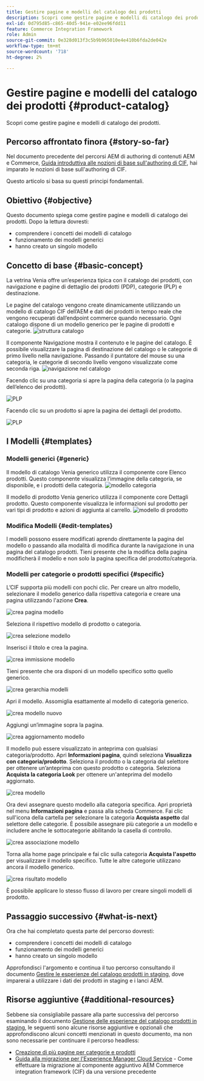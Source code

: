 ```yaml
---
title: Gestire pagine e modelli del catalogo dei prodotti
description: Scopri come gestire pagine e modelli di catalogo dei prodotti
exl-id: 0d795d85-c865-40d5-941e-e02ee96fdd11
feature: Commerce Integration Framework
role: Admin
source-git-commit: 0e328d013f3c5b9b965010e4e410b6fda2de042e
workflow-type: tm+mt
source-wordcount: '718'
ht-degree: 2%

---
```


# Gestire pagine e modelli del catalogo dei prodotti {#product-catalog}

Scopri come gestire pagine e modelli di catalogo dei prodotti.

## Percorso affrontato finora {#story-so-far}

Nel documento precedente del percorsi AEM di authoring di contenuti AEM e Commerce, [Guida introduttiva alle nozioni di base sull&#39;authoring di CIF](getting-started.md), hai imparato le nozioni di base sull&#39;authoring di CIF.

Questo articolo si basa su questi principi fondamentali.

## Obiettivo {#objective}

Questo documento spiega come gestire pagine e modelli di catalogo dei prodotti. Dopo la lettura dovresti:

* comprendere i concetti dei modelli di catalogo
* funzionamento dei modelli generici
* hanno creato un singolo modello

## Concetto di base {#basic-concept}

La vetrina Venia offre un’esperienza tipica con il catalogo dei prodotti, con navigazione e pagine di dettaglio dei prodotti (PDP), categorie (PLP) e destinazione.

Le pagine del catalogo vengono create dinamicamente utilizzando un modello di catalogo CIF dell’AEM e dati dei prodotti in tempo reale che vengono recuperati dall’endpoint commerce quando necessario. Ogni catalogo dispone di un modello generico per le pagine di prodotti e categorie.
![struttura catalogo](assets/catalog-structure.png)

Il componente Navigazione mostra il contenuto e le pagine del catalogo. È possibile visualizzare la pagina di destinazione del catalogo o le categorie di primo livello nella navigazione. Passando il puntatore del mouse su una categoria, le categorie di secondo livello vengono visualizzate come seconda riga.
![navigazione nel catalogo](assets/catalog-navigation.png)

Facendo clic su una categoria si apre la pagina della categoria (o la pagina dell’elenco dei prodotti).

![PLP](assets/catalog-plp.png)

Facendo clic su un prodotto si apre la pagina dei dettagli del prodotto.

![PLP](assets/catalog-pdp.png)

## I Modelli {#templates}

### Modelli generici {#generic}

Il modello di catalogo Venia generico utilizza il componente core Elenco prodotti. Questo componente visualizza l’immagine della categoria, se disponibile, e i prodotti della categoria.
![modello categoria](assets/category-template.png)

Il modello di prodotto Venia generico utilizza il componente core Dettagli prodotto. Questo componente visualizza le informazioni sul prodotto per vari tipi di prodotto e azioni di aggiunta al carrello.
![modello di prodotto](assets/product-template.png)

### Modifica Modelli {#edit-templates}

I modelli possono essere modificati aprendo direttamente la pagina del modello o passando alla modalità di modifica durante la navigazione in una pagina del catalogo prodotti. Tieni presente che la modifica della pagina modificherà il modello e non solo la pagina specifica del prodotto/categoria.

### Modelli per categorie o prodotti specifici {#specific}

L’CIF supporta più modelli con pochi clic. Per creare un altro modello, selezionare il modello generico dalla rispettiva categoria e creare una pagina utilizzando l&#39;azione **Crea**.

![crea pagina modello](assets/create-template-page.png)

Seleziona il rispettivo modello di prodotto o categoria.

![crea selezione modello](assets/create-template-select.png)

Inserisci il titolo e crea la pagina.

![crea immissione modello](assets/create-template-enter.png)

Tieni presente che ora disponi di un modello specifico sotto quello generico.

![crea gerarchia modelli](assets/create-template-hierachry.png)

Apri il modello. Assomiglia esattamente al modello di categoria generico.

![crea modello nuovo](assets/create-template-new.png)

Aggiungi un’immagine sopra la pagina.

![crea aggiornamento modello](assets/create-template-update.png)

Il modello può essere visualizzato in anteprima con qualsiasi categoria/prodotto. Apri **Informazioni pagina**, quindi seleziona **Visualizza con categoria/prodotto**. Seleziona il prodotto o la categoria dal selettore per ottenere un’anteprima con questo prodotto o categoria. Seleziona **Acquista la categoria Look** per ottenere un&#39;anteprima del modello aggiornato.

![crea modello ](assets/create-template-picker.png)

Ora devi assegnare questo modello alla categoria specifica. Apri proprietà nel menu **Informazioni pagina** e passa alla scheda Commerce. Fai clic sull&#39;icona della cartella per selezionare la categoria **Acquista aspetto** dal selettore delle categorie. È possibile assegnare più categorie a un modello e includere anche le sottocategorie abilitando la casella di controllo.

![crea associazione modello](assets/create-template-associate.png)

Torna alla home page principale e fai clic sulla categoria **Acquista l&#39;aspetto** per visualizzare il modello specifico. Tutte le altre categorie utilizzano ancora il modello generico.

![crea risultato modello](assets/create-template-result.png)

È possibile applicare lo stesso flusso di lavoro per creare singoli modelli di prodotto.

## Passaggio successivo {#what-is-next}

Ora che hai completato questa parte del percorso dovresti:

* comprendere i concetti dei modelli di catalogo
* funzionamento dei modelli generici
* hanno creato un singolo modello

Approfondisci l&#39;argomento e continua il tuo percorso consultando il documento [Gestire le esperienze del catalogo prodotti in staging](staged-catalog.md), dove imparerai a utilizzare i dati dei prodotti in staging e i lanci AEM.

## Risorse aggiuntive {#additional-resources}

Sebbene sia consigliabile passare alla parte successiva del percorso esaminando il documento [Gestione delle esperienze del catalogo prodotti in staging](staged-catalog.md), le seguenti sono alcune risorse aggiuntive e opzionali che approfondiscono alcuni concetti menzionati in questo documento, ma non sono necessarie per continuare il percorso headless:

* [Creazione di più pagine per categorie e prodotti](/help/commerce-cloud/authoring/multi-template-usage.md)
* [Guida alla migrazione per l&#39;Experience Manager Cloud Service](/help/commerce-cloud/migration.md) - Come effettuare la migrazione al componente aggiuntivo AEM Commerce integration framework (CIF) da una versione precedente
